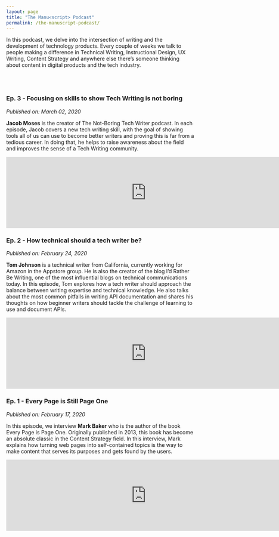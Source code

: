 ```yaml
---
layout: page
title: "The Manu<script> Podcast"
permalink: /the-manuscript-podcast/
---
```


In this podcast, we delve into the intersection of writing and the development of technology products. Every couple of weeks we talk to people making a difference in Technical Writing, Instructional Design, UX Writing, Content Strategy and anywhere else there’s someone thinking about content in digital products and the tech industry.

<br><br>

### Ep. 3 - Focusing on skills to show Tech Writing is not boring
_Published on: March 02, 2020_

**Jacob Moses** is the creator of The Not-Boring Tech Writer podcast. In each episode, Jacob covers a new tech writing skill, with the goal of showing tools all of us can use to become better writers and proving this is far from a tedious career. In doing that, he helps to raise awareness about the field and improves the sense of a Tech Writing community.

<iframe src="https://anchor.fm/themanuscript/embed/episodes/Every-Page-is-Still-Page-One-eb76fq" height="191.25px" width="750px" frameborder="0" scrolling="no"></iframe>


### Ep. 2 - How technical should a tech writer be?
_Published on: February 24, 2020_

**Tom Johnson** is a technical writer from California, currently working for Amazon in the Appstore group. He is also the creator of the blog I’d Rather Be Writing, one of the most influential blogs on technical communications today. In this episode, Tom explores how a tech writer should approach the balance between writing expertise and technical knowledge. He also talks about the most common pitfalls in writing API documentation and shares his thoughts on how beginner writers should tackle the challenge of learning to use and document APIs.

<iframe src="https://anchor.fm/themanuscript/embed/episodes/How-technical-should-a-tech-writer-be-eb6njl" height="191.25px" width="750px" frameborder="0" scrolling="no"></iframe>


### Ep. 1 - Every Page is Still Page One
_Published on: February 17, 2020_

In this episode, we interview **Mark Baker** who is the author of the book Every Page is Page One. Originally published in 2013, this book has become an absolute classic in the Content Strategy field. In this interview, Mark explains how turning web pages into self-contained topics is the way to make content that serves its purposes and gets found by the users.

<iframe src="https://anchor.fm/themanuscript/embed/episodes/Focusing-on-skills-to-show-Tech-Writing-is-not-boring-eb6tsv" height="191.25px" width="750px" frameborder="0" scrolling="no"></iframe>

